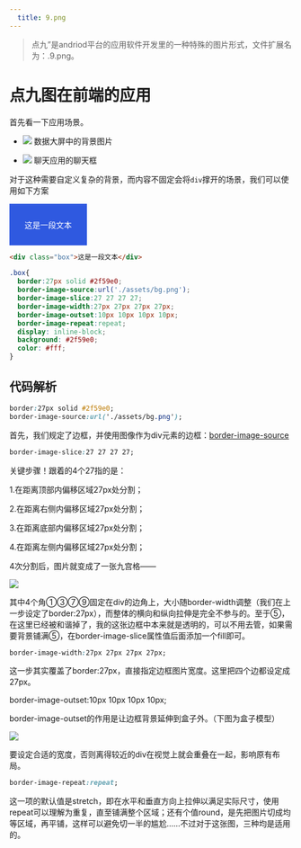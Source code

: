 ```yaml
---
  title: 9.png
---
```


> 点九”是andriod平台的应用软件开发里的一种特殊的图片形式，文件扩展名为：.9.png。

# 点九图在前端的应用

首先看一下应用场景。

- ![](https://pic4.zhimg.com/80/v2-abc8af54d0420691462d1ac351bf7b63_720w.webp)
数据大屏中的背景图片

- ![](https://pic3.zhimg.com/80/v2-c8e87202eda351043b50b1ac4215160e_720w.webp)
聊天应用的聊天框

对于这种需要自定义复杂的背景，而内容不固定会将`div`撑开的场景，我们可以使用如下方案

<div class="box">这是一段文本</div>

<style>
.box{
  border:27px solid #2f59e0;
  border-image-source:url('./assets/bg.png');
  border-image-slice:27 27 27 27 fill;
  border-image-width:27px 27px 27px 27px;
  border-image-outset:10px 10px 10px 10px;
  border-image-repeat:repeat;
  display: inline-block;
  background: #2f59e0;
  color: #fff;
}
</style>


```html
<div class="box">这是一段文本</div>
```
```css
.box{
  border:27px solid #2f59e0;
  border-image-source:url('./assets/bg.png');
  border-image-slice:27 27 27 27;
  border-image-width:27px 27px 27px 27px;
  border-image-outset:10px 10px 10px 10px;
  border-image-repeat:repeat;
  display: inline-block;
  background: #2f59e0;
  color: #fff;
}
```


## 代码解析

```css
border:27px solid #2f59e0;
border-image-source:url('./assets/bg.png');
```
首先，我们规定了边框，并使用图像作为div元素的边框：[border-image-source](https://www.runoob.com/cssref/css3-pr-border-image-source.html)

```css
border-image-slice:27 27 27 27;
```

关键步骤！跟着的4个27指的是：

1.在距离顶部内偏移区域27px处分割；

2.在距离右侧内偏移区域27px处分割；

3.在距离底部内偏移区域27px处分割；

4.在距离左侧内偏移区域27px处分割；

4次分割后，图片就变成了一张九宫格——

![](https://pic3.zhimg.com/80/v2-98e64abb07827a6c69ce740ff7a3e21e_720w.webp)

其中4个角①③⑦⑨固定在div的边角上，大小随border-width调整（我们在上一步设定了border:27px），而整体的横向和纵向拉伸是完全不参与的。至于⑤，在这里已经被和谐掉了，我的这张边框中本来就是透明的，可以不用去管，如果需要背景铺满⑤，在border-image-slice属性值后面添加一个fill即可。

```css
border-image-width:27px 27px 27px 27px;
```

这一步其实覆盖了border:27px，直接指定边框图片宽度。这里把四个边都设定成27px。

border-image-outset:10px 10px 10px 10px;

border-image-outset的作用是让边框背景延伸到盒子外。（下图为盒子模型）

![](https://pic2.zhimg.com/v2-2537725d5fa341801f2da60e27320455_r.jpg)


要设定合适的宽度，否则离得较近的div在视觉上就会重叠在一起，影响原有布局。

```css
border-image-repeat:repeat;
```

这一项的默认值是stretch，即在水平和垂直方向上拉伸以满足实际尺寸，使用repeat可以理解为重复，直至铺满整个区域；还有个值round，是先把图片切成均等区域，再平铺，这样可以避免切一半的尴尬……不过对于这张图，三种均是适用的。